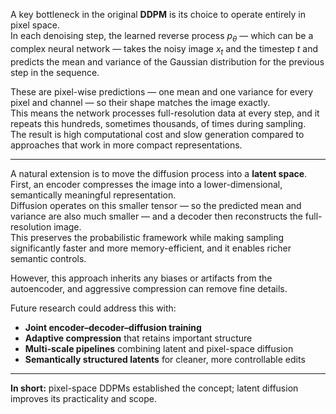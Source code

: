 A key bottleneck in the original **DDPM** is its choice to operate entirely in pixel space.  
In each denoising step, the learned reverse process $p_{\theta}$ — which can be a complex neural network — takes the noisy image $x_t$ and the timestep $t$ and predicts the mean and variance of the Gaussian distribution for the previous step in the sequence.  

These are pixel-wise predictions — one mean and one variance for every pixel and channel — so their shape matches the image exactly.  
This means the network processes full-resolution data at every step, and it repeats this hundreds, sometimes thousands, of times during sampling.  
The result is high computational cost and slow generation compared to approaches that work in more compact representations.

---

A natural extension is to move the diffusion process into a **latent space**.  
First, an encoder compresses the image into a lower-dimensional, semantically meaningful representation.  
Diffusion operates on this smaller tensor — so the predicted mean and variance are also much smaller — and a decoder then reconstructs the full-resolution image.  
This preserves the probabilistic framework while making sampling significantly faster and more memory-efficient, and it enables richer semantic controls.

However, this approach inherits any biases or artifacts from the autoencoder, and aggressive compression can remove fine details.  


Future research could address this with:

- **Joint encoder–decoder–diffusion training**
- **Adaptive compression** that retains important structure
- **Multi-scale pipelines** combining latent and pixel-space diffusion
- **Semantically structured latents** for cleaner, more controllable edits

---

**In short:** pixel-space DDPMs established the concept; latent diffusion improves its practicality and scope.
